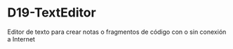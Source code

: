 # D19-TextEditor
Editor de texto para crear notas o fragmentos de código con o sin conexión a Internet
